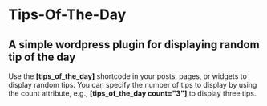 # Tips-Of-The-Day
A simple wordpress plugin for displaying random tip of the day
------------------------------------------------------------------
Use the <strong>[tips_of_the_day]</strong> shortcode in your posts, pages, or widgets to display random tips. You can specify the number of tips to display by using the count attribute, e.g., <strong>[tips_of_the_day count="3"]</strong> to display three tips.


